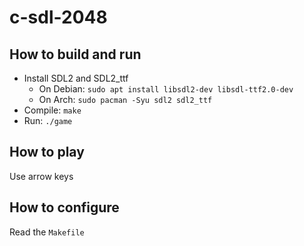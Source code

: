 
# c-sdl-2048

## How to build and run

- Install SDL2 and SDL2_ttf
    - On Debian: `sudo apt install libsdl2-dev libsdl-ttf2.0-dev`
    - On Arch: `sudo pacman -Syu sdl2 sdl2_ttf`
- Compile: `make`
- Run: `./game`

## How to play

Use arrow keys

## How to configure

Read the `Makefile`
